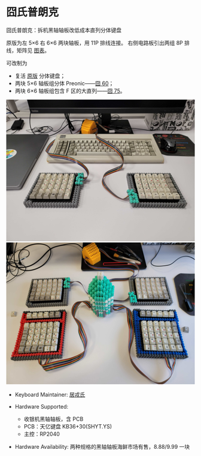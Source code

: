 # 囧氏普朗克

囧氏普朗克：拆机黑轴轴板改低成本直列分体键盘

原版为左 5×6 右 6×6 两块轴板，用 11P 排线连接。
右侧电路板引出两组 8P 排线，矩阵见 [图表](orz_planck_matrix.pdf)。

可改制为

  - 复活 [原版](orz/readme.md) 分体键盘；
  - 两块 5×6 轴板组分体 Preonic——[囧 60](orz_60/readme.md)；
  - 两块 6×6 轴板组包含 F 区的大直列——[囧 75](orz_75/readme.md)。

![囧氏三体键盘](images/orz_planck_three_body.jpg)
![囧氏普朗克键队](images/orz_planck_formation.jpg)

* Keyboard Maintainer: [居戎氏](https://github.com/lotem)
* Hardware Supported:
  - 收银机黑轴轴板，含 PCB
  - PCB：天亿键盘 KB36+30(SHYT.YS)
  - 主控：RP2040
  
* Hardware Availability: 两种规格的黑轴轴板海鲜市场有售，8.88/9.99 一块
